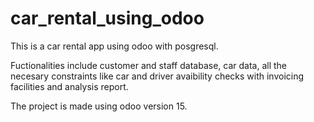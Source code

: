# car_rental_using_odoo
This is a car rental app using odoo with posgresql. 

Fuctionalities include customer and staff database, car data, all the necesary constraints like car and driver avaibility checks with invoicing facilities and analysis report.

The project is made using odoo version 15.
